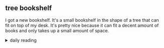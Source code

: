 ## tree bookshelf

I got a new bookshelf. It's a small bookshelf in the shape of a tree that can fit on top of my desk. It's pretty nice because it can fit a decent amount of books and only takes up a small amount of space.

<details markdown="1">
<summary>daily reading</summary>

| {{ page.date | date: "%B %-d, %Y" }} |
| :-------------: |
| [2 Kings 11–12; 2 Tim. 2; Hos. 3–4; Ps. 119:121–144]({% link _Bible/Bible-year-1.md %}) |
| [BC 9; HC 24-26; CD I: Rej. 1-3]({% link _three_forms/three-forms-month-3.md %}) |
| [The Nicene Creed](https://threeforms.org/the-nicene-creed/) |

</details>